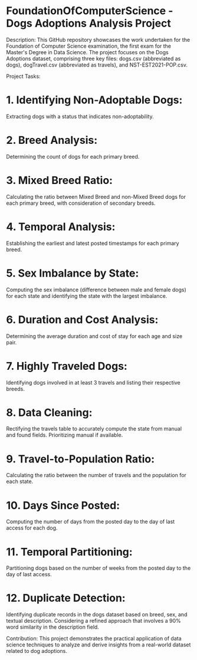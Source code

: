 # FoundationOfComputerScience - Dogs Adoptions Analysis Project


Description:
This GitHub repository showcases the work undertaken for the Foundation of Computer Science examination, the first exam for the Master's Degree in Data Science. The project focuses on the Dogs Adoptions dataset, comprising three key files: dogs.csv (abbreviated as dogs), dogTravel.csv (abbreviated as travels), and NST-EST2021-POP.csv.

Project Tasks:
# 1. Identifying Non-Adoptable Dogs:
Extracting dogs with a status that indicates non-adoptability.
# 2. Breed Analysis:
Determining the count of dogs for each primary breed.
# 3. Mixed Breed Ratio:
Calculating the ratio between Mixed Breed and non-Mixed Breed dogs for each primary breed, with consideration of secondary breeds.
# 4. Temporal Analysis:
Establishing the earliest and latest posted timestamps for each primary breed.
# 5. Sex Imbalance by State:
Computing the sex imbalance (difference between male and female dogs) for each state and identifying the state with the largest imbalance.
# 6. Duration and Cost Analysis:
Determining the average duration and cost of stay for each age and size pair.
# 7. Highly Traveled Dogs:
Identifying dogs involved in at least 3 travels and listing their respective breeds.
# 8. Data Cleaning:
Rectifying the travels table to accurately compute the state from manual and found fields. Prioritizing manual if available.
# 9. Travel-to-Population Ratio:
Calculating the ratio between the number of travels and the population for each state.
# 10. Days Since Posted:
Computing the number of days from the posted day to the day of last access for each dog.
# 11. Temporal Partitioning:
Partitioning dogs based on the number of weeks from the posted day to the day of last access.
# 12. Duplicate Detection:
Identifying duplicate records in the dogs dataset based on breed, sex, and textual description. Considering a refined approach that involves a 90% word similarity in the description field.

Contribution:
This project  demonstrates the practical application of data science techniques to analyze and derive insights from a real-world dataset related to dog adoptions. 
